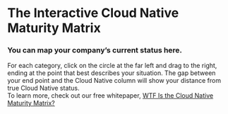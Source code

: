 # The Interactive Cloud Native Maturity Matrix

### You can map your company’s current status here.  
For each category, click on the circle at the far left and drag to the right, ending at the point that best describes your situation. The gap between your end point and the Cloud Native column will show your distance from true Cloud Native status.  
To learn more, check out our free whitepaper, [WTF Is the Cloud Native Maturity Matrix?](https://info.container-solutions.com/wtf-is-the-cloud-native-maturity-matrix)
